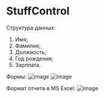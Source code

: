 # StuffControl

Структура данных:
1. Имя;
2. Фамилия;
3. Должность;
4. Год рождения;
5. Зарплата.

Формы:
![image](https://github.com/AnnaZalevskaya/StuffControl/assets/123122231/017d0b14-0747-4bc8-8879-f2657ff72deb)
![image](https://github.com/AnnaZalevskaya/StuffControl/assets/123122231/5ec08323-7c4a-4a69-b42a-b7362fcf5057)

Формат отчета в MS Excel:
![image](https://github.com/AnnaZalevskaya/StuffControl/assets/123122231/4c3eeb51-3b31-43c4-87e6-29e5e4faf36d)
